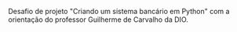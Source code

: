 Desafio de projeto "Criando um sistema bancário em Python" com a orientação do professor Guilherme de Carvalho da DIO.